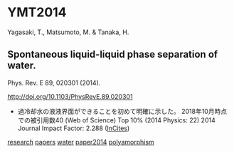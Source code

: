 # YMT2014

Yagasaki, T., Matsumoto, M. & Tanaka, H.

## Spontaneous liquid-liquid phase separation of water.

Phys. Rev. E 89, 020301 (2014).

http://doi.org/10.1103/PhysRevE.89.020301


* 過冷却水の液液界面ができることを初めて明確に示した。
2018年10月時点での被引用数40 (Web of Science)  Top 10% (2014 Physics: 22)
2014 Journal Impact Factor: 2.288 ([InCites](http://jcr.incites.thomsonreuters.com/JCRJournalProfileAction.action?pg=JRNLPROF&edition=SCIE&journal=PHYS%20REV%20E))

[](https://youtu.be/ys5L4N_kaFA)

[](https://youtu.be/Y8jKM1b-jZU)



[research](research.md) [papers](papers.md) [water](water.md) [paper2014](paper2014.md) [polyamorphism](polyamorphism.md)





